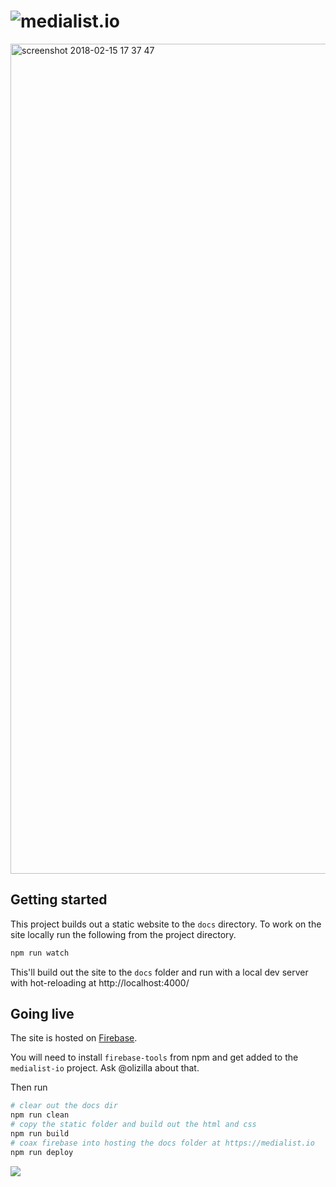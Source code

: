 # ![medialist.io](https://medialist-io.firebaseapp.com/img/logo.svg)

<img width="1328" alt="screenshot 2018-02-15 17 37 47" src="https://user-images.githubusercontent.com/58871/36271611-f8fa0fb2-1276-11e8-8689-0535ae7892a4.png" />

## Getting started

This project builds out a static website to the `docs` directory. To work on the site locally run the following from the project directory.

```sh
npm run watch
```

This'll build out the site to the `docs` folder and run with a local dev server with hot-reloading at http://localhost:4000/

## Going live

The site is hosted on [Firebase](https://console.firebase.google.com/u/0/project/medialist-io/hosting/main).

You will need to install `firebase-tools` from npm and get added to the `medialist-io` project. Ask @olizilla about that.

Then run

```sh
# clear out the docs dir
npm run clean
# copy the static folder and build out the html and css
npm run build
# coax firebase into hosting the docs folder at https://medialist.io
npm run deploy
```

![](https://medialist-io.firebaseapp.com/img/icon.svg)
